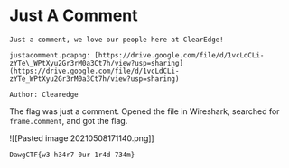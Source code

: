 # Just A Comment 
```
Just a comment, we love our people here at ClearEdge!

justacomment.pcapng: [https://drive.google.com/file/d/1vcLdCLi-zYTe\_WPtXyu2Gr3rM0a3Ct7h/view?usp=sharing](https://drive.google.com/file/d/1vcLdCLi-zYTe_WPtXyu2Gr3rM0a3Ct7h/view?usp=sharing)

Author: Clearedge
```

The flag was just a comment. Opened the file in Wireshark, searched for `frame.comment`, and got the flag.

![[Pasted image 20210508171140.png]]

`DawgCTF{w3 h34r7 0ur 1r4d 734m}`